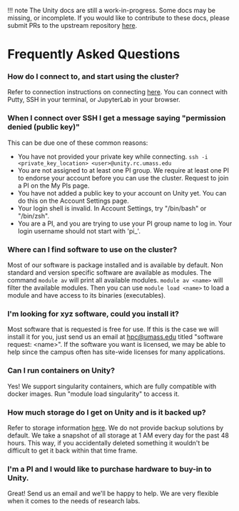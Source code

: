 !!! note
    The Unity docs are still a work-in-progress. Some docs may be missing, or incomplete. If you would like to contribute to these docs, please submit PRs to the upstream repository [here](https://github.com/UMass-RC/unity-docs).

# Frequently Asked Questions #

### How do I connect to, and start using the cluster? ###
Refer to connection instructions on connecting [here](https://unity.rc.umass.edu/docs/connecting/ssh.html).
You can connect with Putty, SSH in your terminal, or JupyterLab in your browser.

### When I connect over SSH I get a message saying "permission denied (public key)" ### 
This can be due one of these common reasons:
* You have not provided your private key while connecting. `ssh -i <private_key_location> <user>@unity.rc.umass.edu`
* You are not assigned to at least one PI group. We require at least one PI to endorse your account before you can use the cluster. Request to join a PI on the My PIs page.
* You have not added a public key to your account on Unity yet. You can do this on the Account Settings page.
* Your login shell is invalid. In Account Settings, try "/bin/bash" or "/bin/zsh".
* You are a PI, and you are trying to use your PI group name to log in. Your login username should not start with 'pi_'.

### Where can I find software to use on the cluster? ###
Most of our software is package installed and is available by default. 
Non standard and version specific software are available as modules.
The command `module av` will print all available modules. `module av <name>` will filter the available modules.
Then you can use `module load <name>` to load a module and have access to its binaries (executables).

### I'm looking for xyz software, could you install it? ###
Most software that is requested is free for use. 
If this is the case we will install it for you, just send us an email at hpc@umass.edu titled "software request: \<name\>".
If the software you want is licensed, we may be able to help since the campus often has site-wide licenses for many applications.

### Can I run containers on Unity? ###
Yes! We support singularity containers, which are fully compatible with docker images. Run "module load singularity" to access it.

### How much storage do I get on Unity and is it backed up? ###
Refer to storage information [here](https://unity.rc.umass.edu/docs/technical/storage.html).
We do not provide backup solutions by default.
We take a snapshot of all storage at 1 AM every day for the past 48 hours.
This way, if you accidentally deleted something it wouldn't be difficult to get it back within that time frame.

### I'm a PI and I would like to purchase hardware to buy-in to Unity. ###
Great! Send us an email and we'll be happy to help. We are very flexible when it comes to the needs of research labs.

